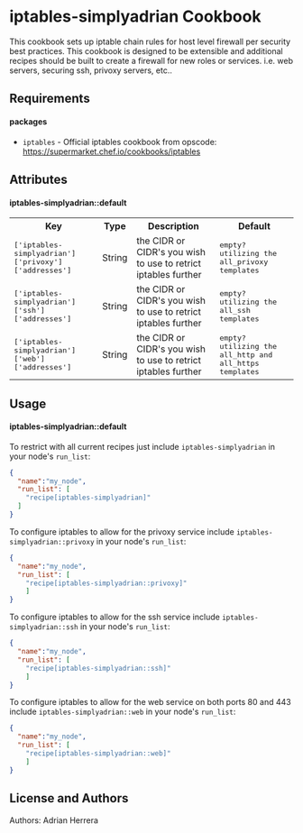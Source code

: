 iptables-simplyadrian Cookbook
=========================
This cookbook sets up iptable chain rules for host level firewall per security best practices. This cookbook is designed to be extensible and additional recipes should be built to create a firewall for new roles or services. i.e. web servers, securing ssh, privoxy servers, etc..

Requirements
------------

#### packages
- `iptables` - Official iptables cookbook from opscode: https://supermarket.chef.io/cookbooks/iptables

Attributes
----------
#### iptables-simplyadrian::default
<table>
  <tr>
    <th>Key</th>
    <th>Type</th>
    <th>Description</th>
    <th>Default</th>
  </tr>
  <tr>
    <td><tt>['iptables-simplyadrian']['privoxy']['addresses']</tt></td>
    <td>String</td>
    <td>the CIDR or CIDR's you wish to use to retrict iptables further </td>
    <td><tt>empty? utilizing the all_privoxy templates</tt></td>
  </tr>
  <tr>
    <td><tt>['iptables-simplyadrian']['ssh']['addresses']</tt></td>
    <td>String</td>
    <td>the CIDR or CIDR's you wish to use to retrict iptables further </td>
    <td><tt>empty? utilizing the all_ssh templates</tt></td>
  </tr>
  <tr>
    <td><tt>['iptables-simplyadrian']['web']['addresses']</tt></td>
    <td>String</td>
    <td>the CIDR or CIDR's you wish to use to retrict iptables further </td>
    <td><tt>empty? utilizing the all_http and all_https templates</tt></td>
  </tr>
</table>

Usage
-----
#### iptables-simplyadrian::default

To restrict with all current recipes just include `iptables-simplyadrian` in your node's `run_list`:

```json
{
  "name":"my_node",
  "run_list": [
    "recipe[iptables-simplyadrian]"
  ]
}
```

To configure iptables to allow for the privoxy service include `iptables-simplyadrian::privoxy` in your node's `run_list`:

```json
{
  "name":"my_node",
  "run_list": [
    "recipe[iptables-simplyadrian::privoxy]"
    ]
}
```
To configure iptables to allow for the ssh service include `iptables-simplyadrian::ssh` in your node's `run_list`:

```json
{
  "name":"my_node",
  "run_list": [
    "recipe[iptables-simplyadrian::ssh]"
    ]
}
```
To configure iptables to allow for the web service on both ports 80 and 443 include `iptables-simplyadrian::web` in your node's `run_list`:

```json
{
  "name":"my_node",
  "run_list": [
    "recipe[iptables-simplyadrian::web]"
    ]
}
```

License and Authors
-------------------
Authors: Adrian Herrera
